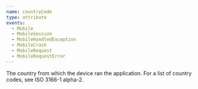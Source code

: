 ```yaml
---
name: countryCode
type: attribute
events:
  - Mobile
  - MobileSession
  - MobileHandledException
  - MobileCrash
  - MobileRequest
  - MobileRequestError
---
```


The country from which the device ran the application. For a list of country codes, see ISO 3166-1 alpha-2.
